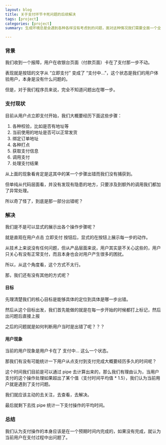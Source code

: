 ```yaml
---
layout: blog
title: 关于支付环节卡死问题的后续解决
tags: [project]
categories: [project]
summary: 生成环境总是会遇到各种各样没有考虑到的问题，面对这种情况我们需要全面一个全面的认识

---
```

### 背景
我们收到一个报障，用户在收银台页面（付款页面）卡在了支付那一步不动。

表现就是按钮的文字从 “立即支付” 变成了 “支付中...”，这个状态是我们的用户体验用户，本身是没有什么问题的。



但是，对于我们程序员来说，完全不知道问题出在哪一步。

### 支付现状
目前从用户点立即支付开始，我们大概要经历下面这些步骤：

1. 各种校验，比如是否有地址等
2. 当前使用的地址是否可以正常发货
3. 绑定订单地址
4. 各种打点
5. 获取支付信息
6. 调用支付
7. 处理支付结果

从上面的现象看肯定是这其中的某一个步骤出错而我们没有捕获到。

但单纯从代码层面看，并没有发现有隐患的地方，只要涉及到额外的调用我们都加了异常处理。

所以奇了怪了，到底是那一部分出错呢？

### 解决
我们是不是可以显式的展示出各个操作步骤呢？

就是直观在用户点击 立即支付 按钮后，显式的在按钮上展示每一步的动作。

从技术上来说没有任何问题，但从产品层面来说，用户其实是不关心这些的，用户只关心有没有正常支付，而且本身也会对用户产生很多的困扰。

所以，从这个角度看，这个方式不太行。



那，我们还有没有其他的方式呢？

#### 目标
先理清楚我们的核心目标是能够具体的定位到具体是哪一步出错。

然后从这个目标出发，我们首先能做的就是在每一步开始的时候都打上标记，然后出问题后直接上报

之后的问题就是如何判断用户当时是出错了呢？？？

#### 用户现象
当前的用户现象是用户卡在了 支付中... 这么一个状态。

那我们有没有可能统计一下用户从点支付到支付完成大概要经历多久的时间呢？

这个时间我们目前是可以通过 pipe 去计算出来的，那么我们有理由认为，当用户支付的这个操作处理如果超出了某个值（支付时间平均值 * 1.5），我们认为当前用户就是遇到了支付问题。



我们就应该主动的去关注，去查看，去解决。

最后就剩下去找 pipe 统计一下支付操作的平均时间。

### 总结
我们认为支付操作的本身应该是在一个预期时间内完成的，如果没有完成，就认为当前用户在支付过程中出问题了。
